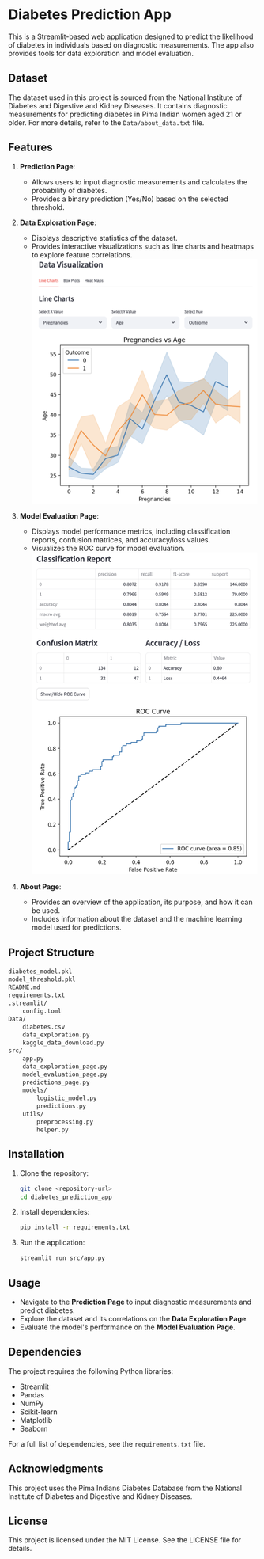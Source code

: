 # Diabetes Prediction App

This is a Streamlit-based web application designed to predict the likelihood of diabetes in individuals based on diagnostic measurements. The app also provides tools for data exploration and model evaluation.

## Dataset

The dataset used in this project is sourced from the National Institute of Diabetes and Digestive and Kidney Diseases. It contains diagnostic measurements for predicting diabetes in Pima Indian women aged 21 or older. For more details, refer to the `Data/about_data.txt` file.

## Features

1. **Prediction Page**: 
   - Allows users to input diagnostic measurements and calculates the probability of diabetes.
   - Provides a binary prediction (Yes/No) based on the selected threshold.

2. **Data Exploration Page**:
   - Displays descriptive statistics of the dataset.
   - Provides interactive visualizations such as line charts and heatmaps to explore feature correlations.
    ![App Preview](image.png)

3. **Model Evaluation Page**:
   - Displays model performance metrics, including classification reports, confusion matrices, and accuracy/loss values.
   - Visualizes the ROC curve for model evaluation.
    ![App Preview](image2.png)

4. **About Page**:
   - Provides an overview of the application, its purpose, and how it can be used.
   - Includes information about the dataset and the machine learning model used for predictions.

## Project Structure

```
diabetes_model.pkl
model_threshold.pkl
README.md
requirements.txt
.streamlit/
    config.toml
Data/
    diabetes.csv
    data_exploration.py
    kaggle_data_download.py
src/
    app.py
    data_exploration_page.py
    model_evaluation_page.py
    predictions_page.py
    models/
        logistic_model.py
        predictions.py
    utils/
        preprocessing.py
        helper.py
```

## Installation

1. Clone the repository:
   ```sh
   git clone <repository-url>
   cd diabetes_prediction_app
   ```

2. Install dependencies:
   ```sh
   pip install -r requirements.txt
   ```

3. Run the application:
   ```sh
   streamlit run src/app.py
   ```

## Usage

- Navigate to the **Prediction Page** to input diagnostic measurements and predict diabetes.
- Explore the dataset and its correlations on the **Data Exploration Page**.
- Evaluate the model's performance on the **Model Evaluation Page**.

## Dependencies

The project requires the following Python libraries:
- Streamlit
- Pandas
- NumPy
- Scikit-learn
- Matplotlib
- Seaborn

For a full list of dependencies, see the `requirements.txt` file.

## Acknowledgments

This project uses the Pima Indians Diabetes Database from the National Institute of Diabetes and Digestive and Kidney Diseases.

## License

This project is licensed under the MIT License. See the LICENSE file for details.
